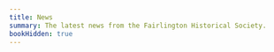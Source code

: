 ```yaml
---
title: News
summary: The latest news from the Fairlington Historical Society.
bookHidden: true
---
```

